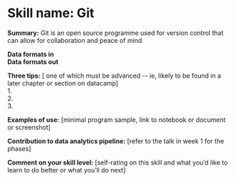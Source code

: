 # Skill name: Git

**Summary:** Git is an open source programme used for version control that can allow for collaboration and peace of mind 

**Data formats in**  
**Data formats out**  

**Three tips:**  [ one of which must be advanced -- ie, likely to be found in a later chapter or section on datacamp]  
1.  
2.  
3.  

**Examples of use:** [minimal program sample, link to notebook or document or screenshot]  

**Contribution to data analytics pipeline:** [refer to the talk in week 1 for the phases]

**Comment on your skill level:** [self-rating on this skill and what you’d like to learn to do better or what you’ll do next]
